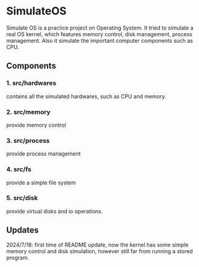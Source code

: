 # SimulateOS

Simulate OS is a practice project on Operating System. It tried to simulate a real OS kernel, which features memory control, disk management, process management. Also it simulate the important computer components such as CPU.

## Components

### 1. src/hardwares

contains all the simulated hardwares, such as CPU and memory.

### 2. src/memory

provide memory control

### 3. src/process

provide process management

### 4. src/fs

provide a simple file system

### 5. src/disk

provide virtual disks and io operations.

## Updates

2024/7/18: first time of README update, now the kernel has some simple memory control and disk simulation, however still far from running a stored program.